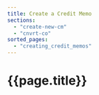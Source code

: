 ```yaml
---
title: Create a Credit Memo
sections:
  - "create-new-cm"
  - "cnvrt-co"
sorted_pages:
  - "creating_credit_memos"
---
```

# {{page.title}}
